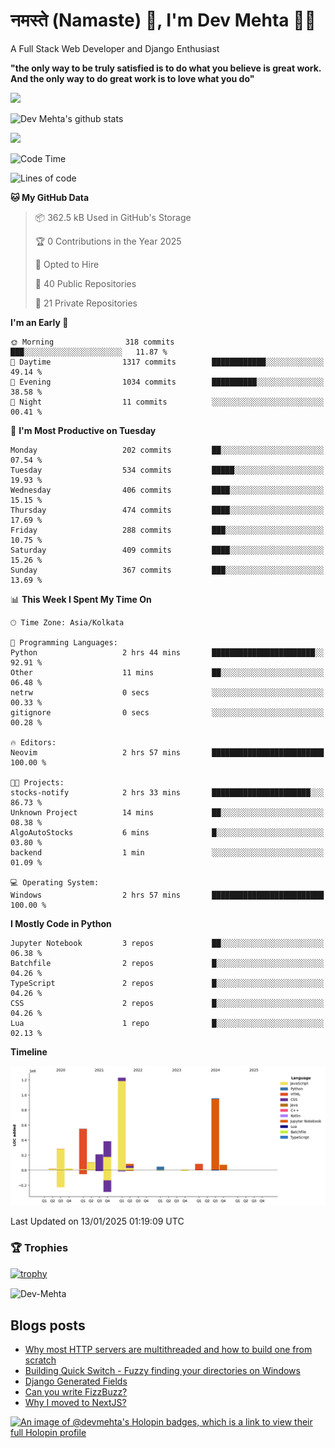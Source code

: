 # नमस्ते (Namaste) :pray:, I'm Dev Mehta :man_technologist:
A Full Stack Web Developer and Django Enthusiast

**"the only way to be truly satisfied is to do what you believe is great work. And the only way to do great work is to love what you do"**

<img src="https://github-readme-stats.vercel.app/api?username=Dev-Mehta&show=reviews,discussions_started,discussions_answered,prs_merged,prs_merged_percentage" />

![Dev Mehta's github stats](https://github-readme-stats.vercel.app/api?username=Dev-Mehta&count_private=true&show_icons=true&theme=nightowl)

<img src="https://komarev.com/ghpvc/?username=Dev-Mehta" />

<!--START_SECTION:waka-->
![Code Time](http://img.shields.io/badge/Code%20Time-434%20hrs%2031%20mins-blue)

![Lines of code](https://img.shields.io/badge/From%20Hello%20World%20I%27ve%20Written-4.1%20million%20lines%20of%20code-blue)

**🐱 My GitHub Data** 

> 📦 362.5 kB Used in GitHub's Storage 
 > 
> 🏆 0 Contributions in the Year 2025
 > 
> 💼 Opted to Hire
 > 
> 📜 40 Public Repositories 
 > 
> 🔑 21 Private Repositories 
 > 
**I'm an Early 🐤** 

```text
🌞 Morning                318 commits         ███░░░░░░░░░░░░░░░░░░░░░░   11.87 % 
🌆 Daytime                1317 commits        ████████████░░░░░░░░░░░░░   49.14 % 
🌃 Evening                1034 commits        ██████████░░░░░░░░░░░░░░░   38.58 % 
🌙 Night                  11 commits          ░░░░░░░░░░░░░░░░░░░░░░░░░   00.41 % 
```
📅 **I'm Most Productive on Tuesday** 

```text
Monday                   202 commits         ██░░░░░░░░░░░░░░░░░░░░░░░   07.54 % 
Tuesday                  534 commits         █████░░░░░░░░░░░░░░░░░░░░   19.93 % 
Wednesday                406 commits         ████░░░░░░░░░░░░░░░░░░░░░   15.15 % 
Thursday                 474 commits         ████░░░░░░░░░░░░░░░░░░░░░   17.69 % 
Friday                   288 commits         ███░░░░░░░░░░░░░░░░░░░░░░   10.75 % 
Saturday                 409 commits         ████░░░░░░░░░░░░░░░░░░░░░   15.26 % 
Sunday                   367 commits         ███░░░░░░░░░░░░░░░░░░░░░░   13.69 % 
```


📊 **This Week I Spent My Time On** 

```text
🕑︎ Time Zone: Asia/Kolkata

💬 Programming Languages: 
Python                   2 hrs 44 mins       ███████████████████████░░   92.91 % 
Other                    11 mins             ██░░░░░░░░░░░░░░░░░░░░░░░   06.48 % 
netrw                    0 secs              ░░░░░░░░░░░░░░░░░░░░░░░░░   00.33 % 
gitignore                0 secs              ░░░░░░░░░░░░░░░░░░░░░░░░░   00.28 % 

🔥 Editors: 
Neovim                   2 hrs 57 mins       █████████████████████████   100.00 % 

🐱‍💻 Projects: 
stocks-notify            2 hrs 33 mins       ██████████████████████░░░   86.73 % 
Unknown Project          14 mins             ██░░░░░░░░░░░░░░░░░░░░░░░   08.38 % 
AlgoAutoStocks           6 mins              █░░░░░░░░░░░░░░░░░░░░░░░░   03.80 % 
backend                  1 min               ░░░░░░░░░░░░░░░░░░░░░░░░░   01.09 % 

💻 Operating System: 
Windows                  2 hrs 57 mins       █████████████████████████   100.00 % 
```

**I Mostly Code in Python** 

```text
Jupyter Notebook         3 repos             ██░░░░░░░░░░░░░░░░░░░░░░░   06.38 % 
Batchfile                2 repos             █░░░░░░░░░░░░░░░░░░░░░░░░   04.26 % 
TypeScript               2 repos             █░░░░░░░░░░░░░░░░░░░░░░░░   04.26 % 
CSS                      2 repos             █░░░░░░░░░░░░░░░░░░░░░░░░   04.26 % 
Lua                      1 repo              █░░░░░░░░░░░░░░░░░░░░░░░░   02.13 % 
```



**Timeline**

![Lines of Code chart](https://raw.githubusercontent.com/Dev-Mehta/Dev-Mehta/master/assets/bar_graph.png)


 Last Updated on 13/01/2025 01:19:09 UTC
<!--END_SECTION:waka-->

### 🏆 Trophies
[![trophy](https://github-profile-trophy.vercel.app/?username=Dev-Mehta&row=2&column=3&margin-w=15&margin-h=15&no-bg=true&frame=false&theme=onestar)](https://github.com/ryo-ma/github-profile-trophy)

<img align="center" src="https://github-readme-streak-stats.herokuapp.com/?user=Dev-Mehta&" alt="Dev-Mehta" />

## Blogs posts<!-- BLOG-POST-LIST:START -->
- [Why most HTTP servers are multithreaded and how to build one from scratch](https://simplifiedweb.netlify.app/why-most-http-servers-are-multithreaded-and-how-to-build-one-from-scratch)
- [Building Quick Switch - Fuzzy finding your directories on Windows](https://simplifiedweb.netlify.app/building-quick-switch-fuzzy-find-through-your-directories)
- [Django Generated Fields](https://simplifiedweb.netlify.app/django-generated-fields)
- [Can you write FizzBuzz?](https://simplifiedweb.netlify.app/can-you-write-fizzbuzz)
- [Why I moved to NextJS?](https://simplifiedweb.netlify.app/why-i-moved-to-nextjs)
<!-- BLOG-POST-LIST:END -->

[![An image of @devmehta's Holopin badges, which is a link to view their full Holopin profile](https://holopin.me/devmehta)](https://holopin.io/@devmehta)

